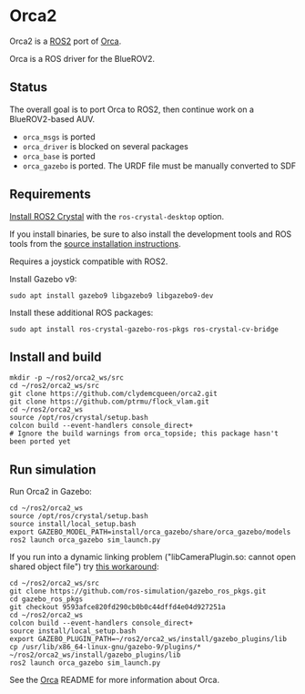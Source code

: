 # Orca2 #

Orca2 is a [ROS2](https://index.ros.org/doc/ros2/) port of [Orca](https://github.com/clydemcqueen/orca).

Orca is a ROS driver for the BlueROV2.

## Status

The overall goal is to port Orca to ROS2, then continue work on a BlueROV2-based AUV.

* `orca_msgs` is ported
* `orca_driver` is blocked on several packages
* `orca_base` is ported
* `orca_gazebo` is ported. The URDF file must be manually converted to SDF

## Requirements

[Install ROS2 Crystal](https://index.ros.org/doc/ros2/Installation/)
with the `ros-crystal-desktop` option.

If you install binaries, be sure to also install the development tools and ROS tools from the
[source installation instructions](https://index.ros.org/doc/ros2/Installation/Linux-Development-Setup/).

Requires a joystick compatible with ROS2.

Install Gazebo v9:

~~~
sudo apt install gazebo9 libgazebo9 libgazebo9-dev
~~~

Install these additional ROS packages:
~~~
sudo apt install ros-crystal-gazebo-ros-pkgs ros-crystal-cv-bridge
~~~

## Install and build

~~~
mkdir -p ~/ros2/orca2_ws/src
cd ~/ros2/orca2_ws/src
git clone https://github.com/clydemcqueen/orca2.git
git clone https://github.com/ptrmu/flock_vlam.git
cd ~/ros2/orca2_ws
source /opt/ros/crystal/setup.bash
colcon build --event-handlers console_direct+
# Ignore the build warnings from orca_topside; this package hasn't been ported yet
~~~

## Run simulation

Run Orca2 in Gazebo:

~~~
cd ~/ros2/orca2_ws
source /opt/ros/crystal/setup.bash
source install/local_setup.bash
export GAZEBO_MODEL_PATH=install/orca_gazebo/share/orca_gazebo/models
ros2 launch orca_gazebo sim_launch.py
~~~

If you run into a dynamic linking problem ("libCameraPlugin.so: cannot open shared object file")
try [this workaround](https://answers.ros.org/question/313761/camera-plugin-failed-to-load-on-crystal/):

~~~
cd ~/ros2/orca2_ws/src
git clone https://github.com/ros-simulation/gazebo_ros_pkgs.git
cd gazebo_ros_pkgs
git checkout 9593afce820fd290cb0b0c44dffd4e04d927251a
cd ~/ros2/orca2_ws
colcon build --event-handlers console_direct+
source install/local_setup.bash
export GAZEBO_PLUGIN_PATH=~/ros2/orca2_ws/install/gazebo_plugins/lib
cp /usr/lib/x86_64-linux-gnu/gazebo-9/plugins/* ~/ros2/orca2_ws/install/gazebo_plugins/lib
ros2 launch orca_gazebo sim_launch.py
~~~

See the [Orca](https://github.com/clydemcqueen/orca) README for more information about Orca.